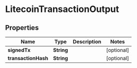 

# LitecoinTransactionOutput


## Properties

| Name | Type | Description | Notes |
|------------ | ------------- | ------------- | -------------|
|**signedTx** | **String** |  |  [optional] |
|**transactionHash** | **String** |  |  [optional] |



